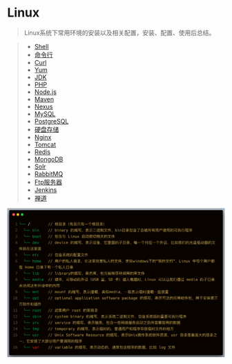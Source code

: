 # Linux

> Linux系统下常用环境的安装以及相关配置，安装、配置、使用后总结。  

> * [Shell](../linux/shell.md)
> * [命令行](../linux/cmd.md)
> * [Curl](../linux/curl.md)
> * [Yum](../linux/yum.md)
> * [JDK](../linux/jdk.md)
> * [PHP](../linux/php.md)
> * [Node.js](../linux/nodejs.md)
> * [Maven](../linux/maven.md)
> * [Nexus](../linux/nexus.md)
> * [MySQL](../linux/mysql.md)
> * [PostgreSQL](../linux/pgsql.md)
> * [硬盘存储](../linux/mount.md)
> * [Nginx](../linux/nginx.md)
> * [Tomcat](../linux/tomcat.md)
> * [Redis](../linux/redis.md)
> * [MongoDB](../linux/mongodb.md)
> * [Solr](../linux/solr.md)
> * [RabbitMQ](../linux/rabbitmq.md)
> * [Ftp服务器](../linux/ftp.md)
> * [Jenkins](../linux/jenkins.md)
> * [禅道](../linux/zentao.md)

![linux系统目录结构](../assets/linux-dir-1.png)